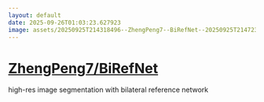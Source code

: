 ```yaml
---
layout: default
date: 2025-09-26T01:03:23.627923
image: assets/20250925T214318496--ZhengPeng7--BiRefNet--20250925T214723363--cropped.png
---
```


# [ZhengPeng7/BiRefNet](https://github.com/ZhengPeng7/BiRefNet)

high-res image segmentation with bilateral reference network
